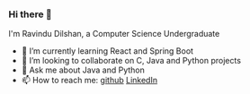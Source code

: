 ### Hi there 👋

I'm Ravindu Dilshan, a Computer Science Undergraduate
<!--
**ravdsn/ravdsn** is a ✨ _special_ ✨ repository because its `README.md` (this file) appears on your GitHub profile.

Here are some ideas to get you started:

- 🔭 I’m currently working on ...
-->

- 🌱 I’m currently learning React and Spring Boot
- 👯 I’m looking to collaborate on C, Java and Python projects
- 💬 Ask me about Java and Python
- 📫 How to reach me: [github](https://github.com/ravdsn) [LinkedIn](https://www.linkedin.com/in/ravindu-dilshan/)
<!--- 🤔 I’m looking for help with ...-->
<!--
- 😄 Pronouns: ...
- ⚡ Fun fact: ...
-->
